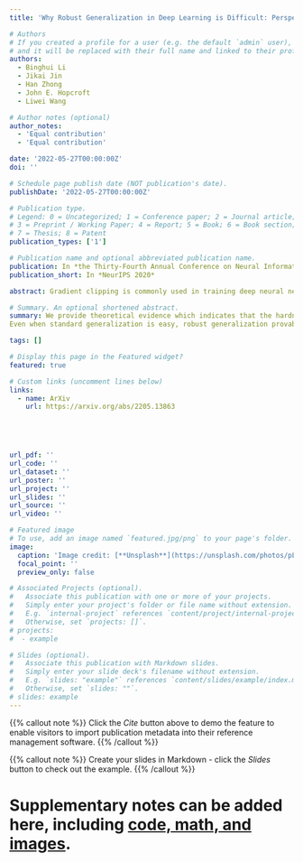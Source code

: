 ```yaml
---
title: 'Why Robust Generalization in Deep Learning is Difficult: Perspective of Expressive Power'

# Authors
# If you created a profile for a user (e.g. the default `admin` user), write the username (folder name) here
# and it will be replaced with their full name and linked to their profile.
authors:
  - Binghui Li
  - Jikai Jin
  - Han Zhong
  - John E. Hopcroft
  - Liwei Wang

# Author notes (optional)
author_notes:
  - 'Equal contribution'
  - 'Equal contribution'

date: '2022-05-27T00:00:00Z'
doi: ''

# Schedule page publish date (NOT publication's date).
publishDate: '2022-05-27T00:00:00Z'

# Publication type.
# Legend: 0 = Uncategorized; 1 = Conference paper; 2 = Journal article;
# 3 = Preprint / Working Paper; 4 = Report; 5 = Book; 6 = Book section;
# 7 = Thesis; 8 = Patent
publication_types: ['1']

# Publication name and optional abbreviated publication name.
publication: In *the Thirty-Fourth Annual Conference on Neural Information Processing Systems*
publication_short: In *NeurIPS 2020*

abstract: Gradient clipping is commonly used in training deep neural networks partly due to its practicability in relieving the exploding gradient problem. Recently, Zhang et al. [2020a] show that clipped (stochastic) Gradient Descent (GD) converges faster than vanilla GD/SGD via introducing a new assumption called (L0, L1)smoothness, which characterizes the violent fluctuation of gradients typically encountered in deep neural networks. However, their iteration complexities on the problem-dependent parameters are rather pessimistic, and theoretical justification of clipping combined with other crucial techniques, e.g. momentum acceleration, are still lacking. In this paper, we bridge the gap by presenting a general framework to study the clipping algorithms, which also takes momentum methods into consideration. We provide convergence analysis of the framework in both deterministic and stochastic setting, and demonstrate the tightness of our results by comparing them with existing lower bounds. Our results imply that the efficiency of clipping methods will not degenerate even in highly non-smooth regions of the landscape. Experiments confirm the superiority of clipping-based methods in deep learning tasks.

# Summary. An optional shortened abstract.
summary: We provide theoretical evidence which indicates that the hardness of robust generalization may stem from the expressive power of deep neural networks. 
Even when standard generalization is easy, robust generalization provably requires the size of DNNs to be exponentially large.

tags: []

# Display this page in the Featured widget?
featured: true

# Custom links (uncomment lines below)
links:
  - name: ArXiv
    url: https://arxiv.org/abs/2205.13863



  

url_pdf: ''
url_code: ''
url_dataset: ''
url_poster: ''
url_project: ''
url_slides: ''
url_source: ''
url_video: ''

# Featured image
# To use, add an image named `featured.jpg/png` to your page's folder.
image:
  caption: 'Image credit: [**Unsplash**](https://unsplash.com/photos/pLCdAaMFLTE)'
  focal_point: ''
  preview_only: false

# Associated Projects (optional).
#   Associate this publication with one or more of your projects.
#   Simply enter your project's folder or file name without extension.
#   E.g. `internal-project` references `content/project/internal-project/index.md`.
#   Otherwise, set `projects: []`.
# projects:
#  - example

# Slides (optional).
#   Associate this publication with Markdown slides.
#   Simply enter your slide deck's filename without extension.
#   E.g. `slides: "example"` references `content/slides/example/index.md`.
#   Otherwise, set `slides: ""`.
# slides: example
---
```


{{% callout note %}}
Click the _Cite_ button above to demo the feature to enable visitors to import publication metadata into their reference management software.
{{% /callout %}}

{{% callout note %}}
Create your slides in Markdown - click the _Slides_ button to check out the example.
{{% /callout %}}

# Supplementary notes can be added here, including [code, math, and images](https://wowchemy.com/docs/writing-markdown-latex/).
